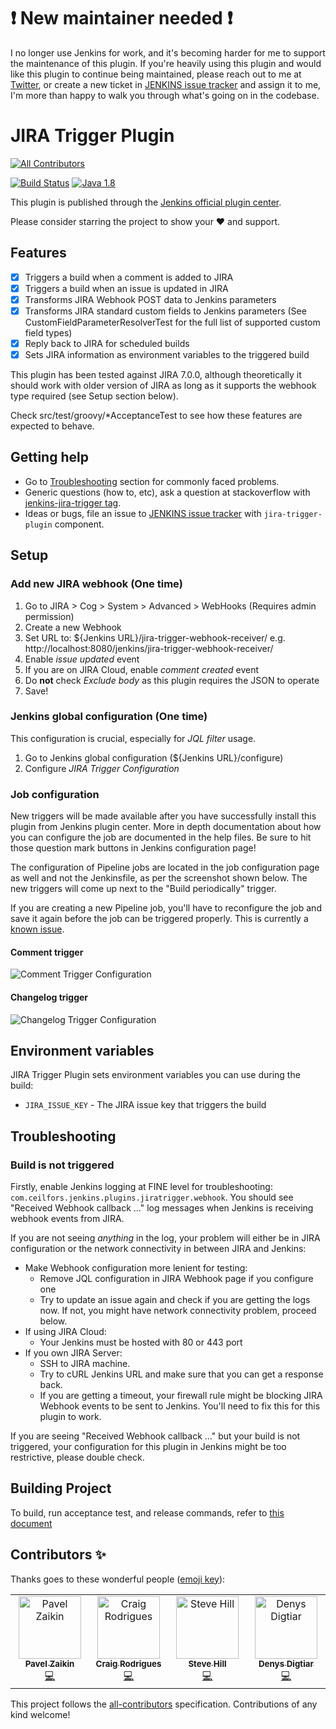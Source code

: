# :exclamation: New maintainer needed :exclamation:

I no longer use Jenkins for work, and it's becoming harder for me to support the maintenance of this plugin. If you're heavily using this plugin and would like this plugin to continue being maintained, please reach out to me at [Twitter](https://twitter.com/ceilfors), or create a new ticket in [JENKINS issue tracker](https://issues.jenkins-ci.org/secure/Dashboard.jspa) and assign it to me, I'm more than happy to walk you through what's going on in the codebase.

# JIRA Trigger Plugin

<!-- ALL-CONTRIBUTORS-BADGE:START - Do not remove or modify this section -->
[![All Contributors](https://img.shields.io/badge/all_contributors-4-orange.svg?style=flat-square)](#contributors-)
<!-- ALL-CONTRIBUTORS-BADGE:END -->

[![Build Status](https://ci.jenkins.io/job/Plugins/job/jira-trigger-plugin/job/master/badge/icon)](https://ci.jenkins.io/job/Plugins/job/jira-trigger-plugin/job/master/)
[![Java 1.8](https://img.shields.io/badge/java-1.8-red.svg)](https://java.com)

This plugin is published through the [Jenkins official plugin center](https://plugins.jenkins.io/jira-trigger).

Please consider starring the project to show your ❤️ and support.

## Features

- [x] Triggers a build when a comment is added to JIRA
- [x] Triggers a build when an issue is updated in JIRA
- [x] Transforms JIRA Webhook POST data to Jenkins parameters
- [x] Transforms JIRA standard custom fields to Jenkins parameters (See CustomFieldParameterResolverTest for the full list of supported custom field types)
- [x] Reply back to JIRA for scheduled builds
- [x] Sets JIRA information as environment variables to the triggered build 

This plugin has been tested against JIRA 7.0.0, although theoretically it should work with older version of JIRA
as long as it supports the webhook type required (see Setup section below). 

Check src/test/groovy/*AcceptanceTest to see how these features are expected to behave.

## Getting help
- Go to [Troubleshooting](#troubleshooting) section for commonly faced problems.
- Generic questions (how to, etc), ask a question at stackoverflow with [jenkins-jira-trigger tag](http://stackoverflow.com/questions/tagged/jenkins-jira-trigger).
- Ideas or bugs, file an issue to [JENKINS issue tracker](https://issues.jenkins-ci.org/secure/Dashboard.jspa) with `jira-trigger-plugin` component.

## Setup

### Add new JIRA webhook (One time) 

1. Go to JIRA > Cog > System > Advanced > WebHooks (Requires admin permission)
2. Create a new Webhook
3. Set URL to: ${Jenkins URL}/jira-trigger-webhook-receiver/ e.g. http://localhost:8080/jenkins/jira-trigger-webhook-receiver/
4. Enable _issue updated_ event
5. If you are on JIRA Cloud, enable _comment created_ event 
6. Do **not** check *Exclude body* as this plugin requires the JSON to operate
7. Save!

### Jenkins global configuration (One time)

This configuration is crucial, especially for *JQL filter* usage. 

1. Go to Jenkins global configuration (${Jenkins URL}/configure)
2. Configure *JIRA Trigger Configuration*

### Job configuration

New triggers will be made available after you have successfully install this plugin from Jenkins plugin center.
More in depth documentation about how you can configure the job are documented in the help files. Be sure to hit
those question mark buttons in Jenkins configuration page!

The configuration of Pipeline jobs are located in the job configuration page as well and 
not the Jenkinsfile, as per the screenshot shown below. The new triggers will come up next to
the "Build periodically" trigger.

If you are creating a new Pipeline job, you'll have to reconfigure the job and save it again before
the job can be triggered properly. This is currently a [known issue](https://issues.jenkins-ci.org/browse/JENKINS-42446).

#### Comment trigger
![Comment Trigger Configuration](docs/jira-comment-trigger-configuration_50.png?raw=true "Comment Trigger Configuration")

#### Changelog trigger
![Changelog Trigger Configuration](docs/jira-changelog-trigger-configuration_50.png?raw=true "Changelog Trigger Configuration")

## Environment variables

JIRA Trigger Plugin sets environment variables you can use during the build:

- `JIRA_ISSUE_KEY` - The JIRA issue key that triggers the build 

## Troubleshooting

### Build is not triggered

Firstly, enable Jenkins logging at FINE level for troubleshooting: `com.ceilfors.jenkins.plugins.jiratrigger.webhook`.
You should see "Received Webhook callback ..." log messages when Jenkins is receiving webhook events from JIRA.

If you are not seeing *anything* in the log, your problem will either be in JIRA configuration or the network connectivity
in between JIRA and Jenkins:

- Make Webhook configuration more lenient for testing:
  - Remove JQL configuration in JIRA Webhook page if you configure one
  - Try to update an issue again and check if you are getting the logs now. If not, you might have network connectivity problem, proceed below.
- If using JIRA Cloud:
  - Your Jenkins must be hosted with 80 or 443 port
- If you own JIRA Server:
  - SSH to JIRA machine.
  - Try to cURL Jenkins URL and make sure that you can get a response back.
  - If you are getting a timeout, your firewall rule might be blocking JIRA Webhook events to be sent to Jenkins. You'll need to fix this for this plugin to work.

If you are seeing "Received Webhook callback ..." but your build is not triggered, your configuration for this plugin in Jenkins might be too restrictive, please double check.

## Building Project
To build, run acceptance test, and release commands, refer to [this document](docs/Building-Project.md)

## Contributors ✨

Thanks goes to these wonderful people ([emoji key](https://allcontributors.org/docs/en/emoji-key)):

<!-- ALL-CONTRIBUTORS-LIST:START - Do not remove or modify this section -->
<!-- prettier-ignore-start -->
<!-- markdownlint-disable -->
<table>
  <tbody>
    <tr>
      <td align="center" valign="top" width="14.28%"><a href="https://medium.com/@zztalker"><img src="https://avatars0.githubusercontent.com/u/1027857?v=4?s=100" width="100px;" alt="Pavel Zaikin"/><br /><sub><b>Pavel Zaikin</b></sub></a><br /><a href="https://github.com/jenkinsci/jira-trigger-plugin/commits?author=zztalker" title="Code">💻</a></td>
      <td align="center" valign="top" width="14.28%"><a href="https://linkedin.com/in/rodrigc"><img src="https://avatars1.githubusercontent.com/u/1895943?v=4?s=100" width="100px;" alt="Craig Rodrigues"/><br /><sub><b>Craig Rodrigues</b></sub></a><br /><a href="https://github.com/jenkinsci/jira-trigger-plugin/commits?author=rodrigc" title="Code">💻</a></td>
      <td align="center" valign="top" width="14.28%"><a href="https://github.com/sghill"><img src="https://avatars3.githubusercontent.com/u/230004?v=4?s=100" width="100px;" alt="Steve Hill"/><br /><sub><b>Steve Hill</b></sub></a><br /><a href="https://github.com/jenkinsci/jira-trigger-plugin/commits?author=sghill" title="Code">💻</a></td>
      <td align="center" valign="top" width="14.28%"><a href="https://www.duemir.net/"><img src="https://avatars.githubusercontent.com/u/348580?v=4?s=100" width="100px;" alt="Denys Digtiar"/><br /><sub><b>Denys Digtiar</b></sub></a><br /><a href="https://github.com/jenkinsci/jira-trigger-plugin/commits?author=duemir" title="Code">💻</a></td>
    </tr>
  </tbody>
</table>

<!-- markdownlint-restore -->
<!-- prettier-ignore-end -->

<!-- ALL-CONTRIBUTORS-LIST:END -->

This project follows the [all-contributors](https://github.com/all-contributors/all-contributors) specification. Contributions of any kind welcome!
